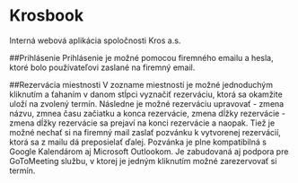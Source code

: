 # Krosbook
Interná webová aplikácia spoločnosti Kros a.s.

##Prihlásenie
Prihlásenie je možné pomocou firemného emailu a hesla, ktoré bolo používateľovi zaslané na firemný email.

##Rezervácia miestnosti
V zozname miestností je možné jednoduchým kliknutím a ťahaním v danom stĺpci vyznačiť rezerváciu, ktorá sa okamžite uloží na zvolený
termín. Následne je možné rezerváciu upravovať - zmena názvu, zmnea času začiatku a konca rezervácie, zmena dĺžky rezervácie - zmena dĺžky
rezervácie sa prejaví na konci rezervácie a naopak.
Tiež je možné nechať si na firemný mail zaslať pozvánku k vytvorenej rezervácií, ktorá sa z mailu dá preposielať ďalej. Pozvánka je plne
kompatibilná s Google Kalendárom aj Microsoft Outlookom.
Je zabudovaná aj podpora pre GoToMeeting službu, v ktorej je jedným kliknutím možné zarezervovať si termín.
